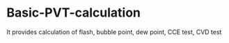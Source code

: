 # Basic-PVT-calculation
It provides calculation of flash, bubble point, dew point, CCE test, CVD test
